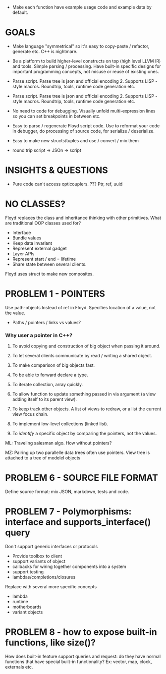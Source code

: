 


- Make each function have example usage code and example data by default.




# GOALS

- Make language "symmetrical" so it's easy to copy-paste / refactor, generate etc. C++ is nightmare.

- Be a platform to build higher-level constructs on top (high level LLVM IR) and tools.  Simple parsing / processing.  Have built-in specific designs for important programming concepts, not misuse or reuse of existing ones.

- Parse script. Parse tree is json and official encoding 2. Supports LISP -style macros. Roundtrip, tools, runtime code generation etc.

- Parse script. Parse tree is json and official encoding 2. Supports LISP -style macros. Roundtrip, tools, runtime code generation etc.

- No need to code for debugging. Visually unfold multi-expression lines so you can set breakpoints in between etc.

- Easy to parse / regenerate Floyd script code. Use to reformat your code in debugger, do processing of source code, for serialize / deserialize.

- Easy to make new structs/tuples and use / convert / mix them

- round trip script -> JSOn -> script


# INSIGHTS & QUESTIONS

- Pure code can't access opticouplers.
??? Ptr, ref, uuid



# NO CLASSES?
Floyd replaces the class and inheritance thinking with other primitives. What are traditional OOP classes used for?

- Interface
- Bundle values
- Keep data invariant
- Represent external gadget
- Layer APIs
- Represent start / end = lifetime
- Share state between several clients.

Floyd uses struct to make new composites.


# PROBLEM 1 - POINTERS
Use path-objects Instead of ref in Floyd. Specifies location of a value, not the value.

- Paths / pointers / links vs values?

### Why user a pointer in C++?

1) To avoid copying and construction of big object when passing it around.

2) To let several clients communicate by read / writing a shared object.

3) To make comparison of big objects fast.

4) To be able to forward declare a type.

5) To iterate collection, array quickly.

6) To allow function to update something passed in via argument (a view adding itself to its parent view).

7) To keep track other objects. A list of views to redraw, or a list the current view focus chain.

8) To implement low-level collections (linked list).

9) To *identify* a specific object by comparing the pointers, not the values.


ML: Traveling salesman algo. How without pointers?

MZ: Pairing up two parallelle data trees often use pointers. View tree is attached to a tree of modelel objects


# PROBLEM 6 - SOURCE FILE FORMAT

Define source format: mix JSON, markdown, tests and code.


# PROBLEM 7 - Polymorphisms: interface and supports_interface() query

Don't support generic interfaces or protocols

- Provide toolbox to client
- support variants of object
- callbacks for wiring together components into a system
- support testing
- lambdas/completions/closures

Replace with several more specific concepts
- lambda
- runtime
- motherboards
- variant objects


# PROBLEM 8 - how to expose built-in functions, like size()?
How does built-in feature support queries and request: do they have normal functions that have special built-in functionality? Ex: vector, map, clock, externals etc.

